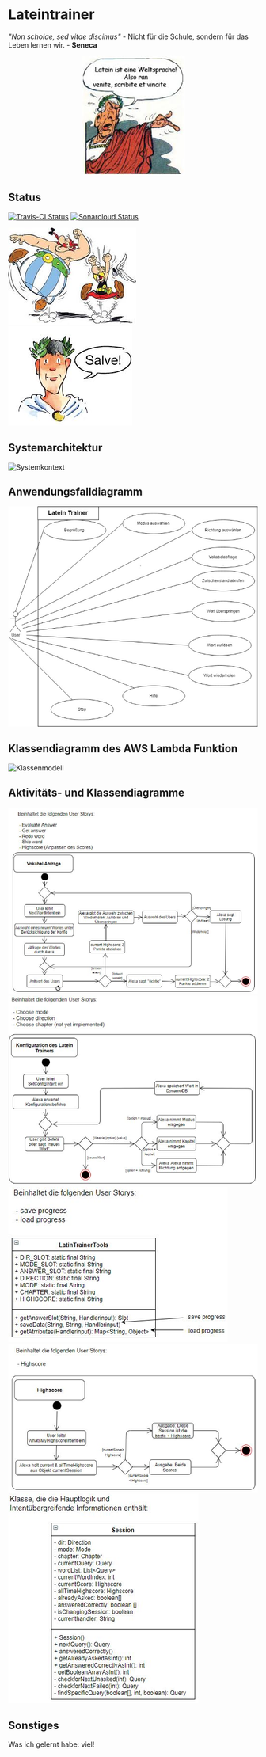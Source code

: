# Lateintrainer

_"Non scholae, sed vitae discimus"_ - Nicht für die Schule, sondern für das Leben lernen wir. - **Seneca**
<center><img src="images/caesar2.jpg" alt="bildchen" class="inline"/></center>

## Status
[![Travis-CI Status](https://travis-ci.org/sweIhm-ws2018-19/skillproject-di-1.svg?branch=master)](https://travis-ci.org/sweIhm-ws2018-19/skillproject-di-1)
[![Sonarcloud Status](https://sonarcloud.io/api/project_badges/measure?project=alexa-skills-kit-samples%3Alatintrainer&metric=alert_status)](https://sonarcloud.io/dashboard?id=alexa-skills-kit-samples%3Alatintrainer)

<img src="images/asterix.jpg" alt="bild2" class="inline"/> <img src="images/caesar1.jpg" alt="bild3" class="inline"/>


## Systemarchitektur
<img src="" alt="Systemkontext" class="inline"/>

## Anwendungsfalldiagramm
<img src="images/Anwendungsfalldiagramm.jpeg" alt="Anwendungsfalldiagramm" class="inline"/>

## Klassendiagramm des AWS Lambda Funktion
<img src="" alt="Klassenmodell" class="inline"/>

## Aktivitäts- und Klassendiagramme
<img src="images/query_diagram.JPG" alt="query" class="inline"/>
<img src="images/config_diagram.JPG" alt="config" class="inline"/>
<img src="images/progress_diagram.JPG" alt="progress" class="inline"/>
<img src="images/highscore_diagram.JPG" alt="highscore" class="inline"/>
<img src="images/session_diagram.JPG" alt="session" class="inline"/>

## Sonstiges
Was ich gelernt habe: viel!
